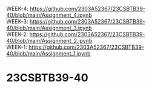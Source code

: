 WEEK-4: https://github.com/2303A52367/23CSBTB39-40/blob/main/Assignment_4.ipynb     
WEEK-3: https://github.com/2303A52367/23CSBTB39-40/blob/main/Assignment_3.ipynb     
WEEK-2: https://github.com/2303A52367/23CSBTB39-40/blob/main/Assignment_2.ipynb   
WEEK-1: https://github.com/2303A52367/23CSBTB39-40/blob/main/Assignment_1.ipynb    
# 23CSBTB39-40
